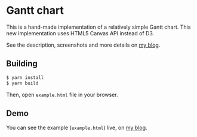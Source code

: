 # Gantt chart

This is a hand-made implementation of a relatively simple Gantt chart. This new implementation uses HTML5 Canvas API instead of D3.

See the description, screenshots and more details on [my blog](https://shybovycha.github.io/2021/03/04/gantt-chart-part3.html).

## Building

```bash
$ yarn install
$ yarn build
```

Then, open `example.html` file in your browser.

## Demo

You can see the example (`example.html`) live, on [my blog](https://shybovycha.github.io/2021/03/04/gantt-chart-part3.html).
